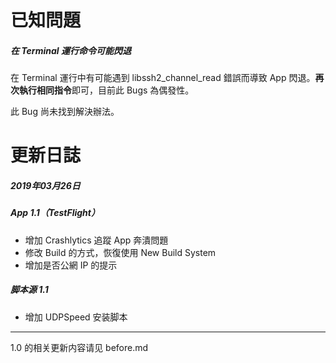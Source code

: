 # 已知問題

##### 在 Terminal 運行命令可能閃退

在 Terminal 運行中有可能遇到 libssh2_channel_read 錯誤而導致 App 閃退。**再次執行相同指令**即可，目前此 Bugs 為偶發性。

此 Bug 尚未找到解決辦法。



# 更新日誌

##### 2019年03月26日

##### App 1.1（TestFlight）

* 增加 Crashlytics 追蹤 App 奔潰問題
* 修改 Build 的方式，恢復使用 New Build System
* 增加是否公網 IP 的提示

##### 脚本源 1.1

* 增加 UDPSpeed 安装脚本



---

1.0 的相关更新内容请见 before.md

